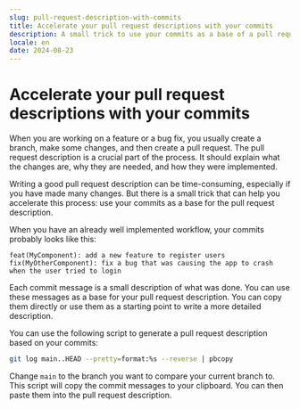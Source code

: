 ```yaml
---
slug: pull-request-description-with-commits
title: Accelerate your pull request descriptions with your commits
description: A small trick to use your commits as a base of a pull request
locale: en
date: 2024-08-23
---
```


# Accelerate your pull request descriptions with your commits

When you are working on a feature or a bug fix, you usually create a branch, make some changes, and then create a pull request. The pull request description is a crucial part of the process. It should explain what the changes are, why they are needed, and how they were implemented.

Writing a good pull request description can be time-consuming, especially if you have made many changes. But there is a small trick that can help you accelerate this process: use your commits as a base for the pull request description.

When you have an already well implemented workflow, your commits probably looks like this:

```
feat(MyComponent): add a new feature to register users
fix(MyOtherComponent): fix a bug that was causing the app to crash when the user tried to login
```

Each commit message is a small description of what was done. You can use these messages as a base for your pull request description. You can copy them directly or use them as a starting point to write a more detailed description.

You can use the following script to generate a pull request description based on your commits:

```bash
git log main..HEAD --pretty=format:%s --reverse | pbcopy
```

Change `main` to the branch you want to compare your current branch to. This script will copy the commit messages to your clipboard. You can then paste them into the pull request description.
